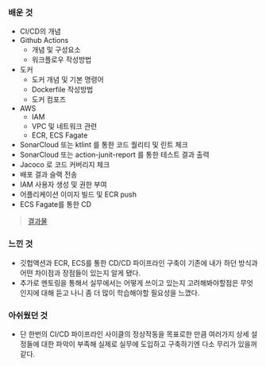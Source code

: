 ### 배운 것
- CI/CD의 개념
- Github Actions
	- 개념 및 구성요소
	- 워크플로우 작성방법
- 도커
	- 도커 개념 및 기본 명령어
	- Dockerfile 작성방법
	- 도커 컴포즈
- AWS
	- IAM
	- VPC 및 네트워크 관련
	- ECR, ECS Fagate
- SonarCloud 또는 ktlint 를 통한 코드 퀄리티 및 린트 체크
- SonarCloud 또는 action-junit-report 를 통한 테스트 결과 출력
- Jacoco 로 코드 커버리지 체크
- 배포 결과 슬랙 전송
- IAM 사용자 생성 및 권한 부여
- 어플리케이션 이미지 빌드 및 ECR push
- ECS Fagate를 통한 CD
> [결과물](./week1)

### 느낀 것
- 깃헙액션과 ECR, ECS를 통한 CD/CD 파이프라인 구축이 기존에 내가 하던 방식과 어떤 차이점과 장점들이 있는지 알게 됐다. 
- 추가로 멘토링을 통해서 실무에서는 어떻게 쓰이고 있는지 고려해봐야할점은 무엇인지에 대해 듣고 나니 좀 더 많이 학습해야할 필요성을 느꼈다.

### 아쉬웠던 것
- 단 한번의 CI/CD 파이프라인 사이클의 정상작동을 목표로한 만큼 여러가지 상세 설정들에 대한 파악이 부족해 실제로 실무에 도입하고 구축하기엔 다소 무리가 있을꺼같다.